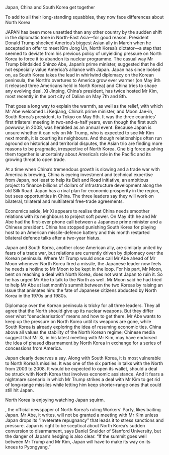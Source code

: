 Japan, China and South Korea get together

To add to all their long-standing squabbles, they now face differences about North Korea

JAPAN has been more unsettled than any other country by the sudden shift in the diplomatic tone in North-East Asia—for good reason. President Donald Trump shocked America’s biggest Asian ally in March when he accepted an offer to meet Kim Jong Un, North Korea’s dictator—a step that seemed to deviate from his previous policy of unyielding pressure on North Korea to force it to abandon its nuclear programme. The casual way Mr Trump blindsided Shinzo Abe, Japan’s prime minister, suggested that he did not especially value America’s alliance with Japan. Japan has since looked on, as South Korea takes the lead in whirlwind diplomacy on the Korean peninsula, the North’s overtures to America grow ever warmer (on May 9th it released three Americans held in North Korea) and China tries to shape any evolving deal. Xi Jinping, China’s president, has twice hosted Mr Kim, most recently in the port city of Dalian on May 7th and 8th.

That goes a long way to explain the warmth, as well as the relief, with which Mr Abe welcomed Li Keqiang, China’s prime minister, and Moon Jae-in, South Korea’s president, to Tokyo on May 9th. It was the three countries’ first trilateral meeting in two-and-a-half years, even though the first such powwow, in 2008, was heralded as an annual event. Because Japan is unsure whether it can rely on Mr Trump, who is expected to see Mr Kim next month, it is courting its neighbours. And though relationships often run aground on historical and territorial disputes, the Asian trio are finding more reasons to be pragmatic, irrespective of North Korea. One big force pushing them together is uncertainty about America’s role in the Pacific and its growing threat to open trade.

At a time when China’s tremendous growth is slowing and a trade war with America is brewing, China is eyeing investment and technical expertise from Japan, not least to help its Belt and Road initiative, an ambitious project to finance billions of dollars of infrastructure development along the old Silk Road. Japan has a rival plan for economic prosperity in the region, but sees opportunities in China. The three leaders say they will work on bilateral, trilateral and multilateral free-trade agreements.

Economics aside, Mr Xi appears to realise that China needs smoother relations with its neighbours to project soft power. On May 4th he and Mr Abe had the first-ever phone call between a Japanese prime minister and a Chinese president. China has stopped punishing South Korea for playing host to an American missile-defence battery and this month restarted bilateral defence talks after a two-year hiatus.

Japan and South Korea, another close American ally, are similarly united by fears of a trade war, but relations are currently driven by diplomacy over the Korean peninsula. Where Mr Trump would once call Mr Abe ahead of Mr Moon whenever North Korea fired a missile, the Japanese leader now feels he needs a hotline to Mr Moon to be kept in the loop. For his part, Mr Moon, bent on reaching a deal with North Korea, does not want Japan to ruin it. So he has urged Mr Abe to talk to the North as well. Mr Moon said he had tried to help Mr Abe at last month’s summit between the two Koreas by raising an issue that animates him: the fate of Japanese citizens abducted by North Korea in the 1970s and 1980s.

Diplomacy over the Korean peninsula is tricky for all three leaders. They all agree that the North should give up its nuclear weapons. But they differ over what “denuclearisation” means and how to get there. Mr Abe wants to keep up the pressure on North Korea until its weapons are gone, while South Korea is already exploring the idea of resuming economic ties. China above all values the stability of the North Korean regime; Chinese media suggest that Mr Xi, in his latest meeting with Mr Kim, may have endorsed the idea of phased disarmament by North Korea in exchange for a series of concessions from America.

Japan clearly deserves a say. Along with South Korea, it is most vulnerable to North Korea’s missiles. It was one of the six parties in talks with the North from 2003 to 2008. It would be expected to open its wallet, should a deal be struck with North Korea that involves economic assistance. And it fears a nightmare scenario in which Mr Trump strikes a deal with Mr Kim to get rid of long-range missiles while letting him keep shorter-range ones that could still hit Japan.

North Korea is enjoying watching Japan squirm. 

, the official newspaper of North Korea’s ruling Workers’ Party, likes baiting Japan. Mr Abe, it writes, will not be granted a meeting with Mr Kim unless Japan drops its “inveterate repugnancy” that leads it to stress sanctions and pressure. Japan is right to be sceptical about North Korea’s sudden conversion to disarmament, says Daniel Sneider of Stanford University, but the danger of Japan’s hedging is also clear. “If the summit goes well between Mr Trump and Mr Kim, Japan will have to make its way on its knees to Pyongyang.” 